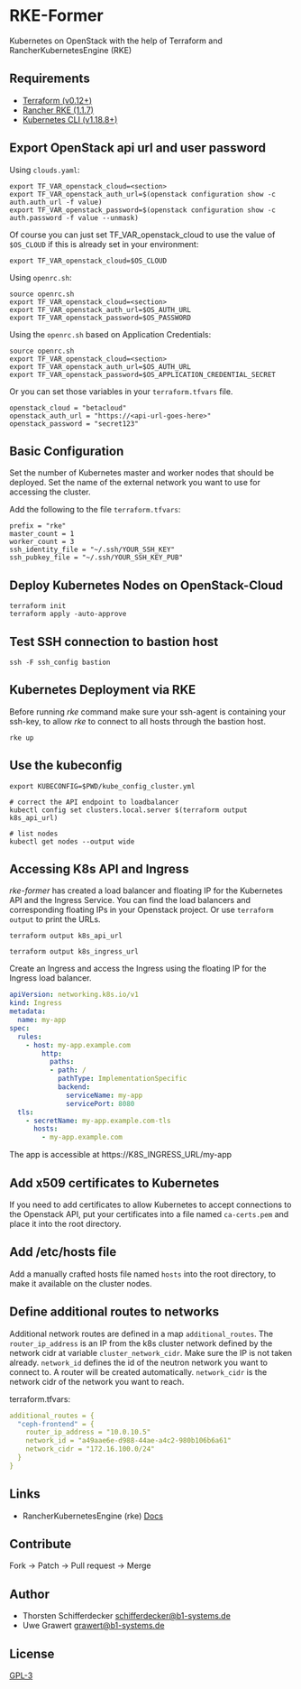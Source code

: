 # RKE-Former

Kubernetes on OpenStack with the help of Terraform and RancherKubernetesEngine (RKE)

## Requirements

- [Terraform (v0.12+)](https://www.terraform.io/downloads.html)
- [Rancher RKE (1.1.7)](https://github.com/rancher/rke/releases/tag/v1.1.7)
- [Kubernetes CLI (v1.18.8+)](https://downloadkubernetes.com)

## Export OpenStack api url and user password

Using `clouds.yaml`:

```shell
export TF_VAR_openstack_cloud=<section>
export TF_VAR_openstack_auth_url=$(openstack configuration show -c auth.auth_url -f value)
export TF_VAR_openstack_password=$(openstack configuration show -c auth.password -f value --unmask)
```

Of course you can just set TF_VAR_openstack_cloud to use the value of `$OS_CLOUD` if this is already set in your environment:
```
export TF_VAR_openstack_cloud=$OS_CLOUD
```

Using `openrc.sh`:

```shell
source openrc.sh
export TF_VAR_openstack_cloud=<section>
export TF_VAR_openstack_auth_url=$OS_AUTH_URL
export TF_VAR_openstack_password=$OS_PASSWORD
```

Using the `openrc.sh` based on Application Credentials:

```shell
source openrc.sh
export TF_VAR_openstack_cloud=<section>
export TF_VAR_openstack_auth_url=$OS_AUTH_URL
export TF_VAR_openstack_password=$OS_APPLICATION_CREDENTIAL_SECRET
```

Or you can set those variables in your `terraform.tfvars` file.
```
openstack_cloud = "betacloud"
openstack_auth_url = "https://<api-url-goes-here>"
openstack_password = "secret123"
```

## Basic Configuration

Set the number of Kubernetes master and worker nodes that should be deployed.
Set the name of the external network you want to use for accessing the cluster.

Add the following to the file `terraform.tfvars`:
```shell
prefix = "rke"
master_count = 1
worker_count = 3
ssh_identity_file = "~/.ssh/YOUR_SSH_KEY"
ssh_pubkey_file = "~/.ssh/YOUR_SSH_KEY_PUB"
```

## Deploy Kubernetes Nodes on OpenStack-Cloud

```shell
terraform init
terraform apply -auto-approve
```

## Test SSH connection to bastion host

```shell
ssh -F ssh_config bastion
```

## Kubernetes Deployment via RKE

Before running _rke_ command make sure your ssh-agent is containing your
ssh-key, to allow _rke_ to connect to all hosts through the bastion host.

```shell
rke up
```

## Use the kubeconfig

```shell
export KUBECONFIG=$PWD/kube_config_cluster.yml

# correct the API endpoint to loadbalancer
kubectl config set clusters.local.server $(terraform output k8s_api_url)

# list nodes
kubectl get nodes --output wide
```

## Accessing K8s API and Ingress

_rke-former_ has created a load balancer and floating IP for the Kubernetes API
and the Ingress Service. You can find the load balancers and corresponding
floating IPs in your Openstack project. Or use `terraform output` to print the
URLs.

```shell
terraform output k8s_api_url
```

```shell
terraform output k8s_ingress_url
```

Create an Ingress and access the Ingress using the floating IP for the Ingress
load balancer.

```yaml
apiVersion: networking.k8s.io/v1
kind: Ingress
metadata:
  name: my-app
spec:
  rules:
    - host: my-app.example.com
        http:
          paths:
          - path: /
            pathType: ImplementationSpecific
            backend:
              serviceName: my-app
              servicePort: 8080
  tls:
    - secretName: my-app.example.com-tls
      hosts:
        - my-app.example.com
```

The app is accessible at https://K8S_INGRESS_URL/my-app

## Add x509 certificates to Kubernetes

If you need to add certificates to allow Kubernetes to accept connections
to the Openstack API, put your certificates into a file named `ca-certs.pem` and
place it into the root directory.

## Add /etc/hosts file

Add a manually crafted hosts file named `hosts` into the root directory, to
make it available on the cluster nodes.

## Define additional routes to networks

Additional network routes are defined in a map `additional_routes`.
The `router_ip_address` is an IP from the k8s cluster network defined
by the network cidr at variable `cluster_network_cidr`. Make sure the
IP is not taken already. `network_id` defines the id of the neutron network
you want to connect to. A router will be created automatically.
`network_cidr` is the network cidr of the network you want to reach.

terraform.tfvars:
```yaml
additional_routes = {
  "ceph-frontend" = {
    router_ip_address = "10.0.10.5"
    network_id = "a49aae6e-d988-44ae-a4c2-980b106b6a61"
    network_cidr = "172.16.100.0/24"
  }
}
```

## Links

- RancherKubernetesEngine (rke) [Docs](https://rancher.com/docs/rke/latest/)

## Contribute

Fork -> Patch -> Pull request -> Merge

## Author

- Thorsten Schifferdecker <schifferdecker@b1-systems.de>
- Uwe Grawert <grawert@b1-systems.de>

## License

[GPL-3](LICENSE)

